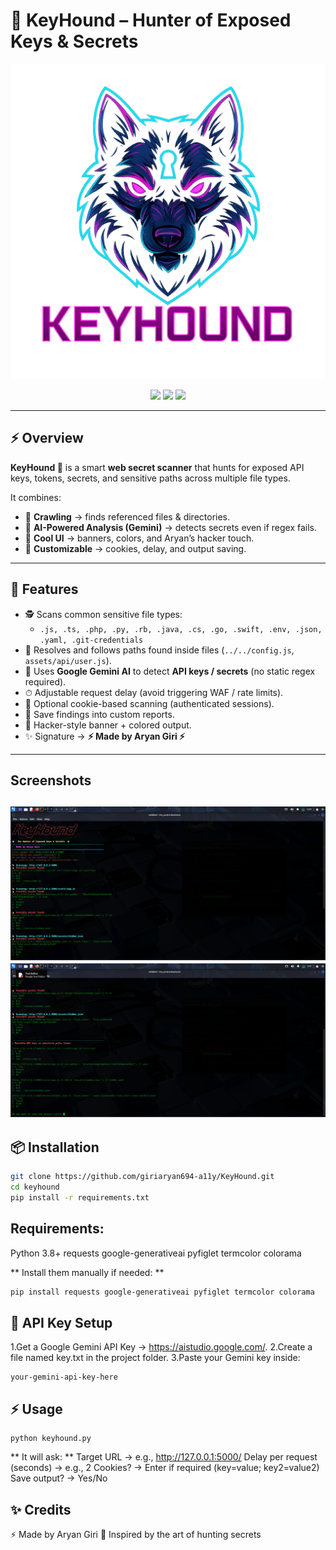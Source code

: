 # 🐺 KeyHound – Hunter of Exposed Keys & Secrets  
![KeyHound Demo](logo.png)
<p align="center">
  <img src="https://img.shields.io/badge/Status-Active-brightgreen?style=for-the-badge"/>
  <img src="https://img.shields.io/badge/Made%20By-Aryan%20Giri-magenta?style=for-the-badge"/>
  <img src="https://img.shields.io/badge/Scanner-API%20Keys%20%26%20Secrets-blueviolet?style=for-the-badge"/>
</p>

---

## ⚡ Overview
**KeyHound 🐺** is a smart **web secret scanner** that hunts for exposed API keys, tokens, secrets, and sensitive paths across multiple file types.  

It combines:
- 🎯 **Crawling** → finds referenced files & directories.  
- 🤖 **AI-Powered Analysis (Gemini)** → detects secrets even if regex fails.  
- 🎨 **Cool UI** → banners, colors, and Aryan’s hacker touch.  
- 🐺 **Customizable** → cookies, delay, and output saving.  

---

## 🚀 Features
- 🕵️ Scans common sensitive file types:
  - `.js, .ts, .php, .py, .rb, .java, .cs, .go, .swift, .env, .json, .yaml, .git-credentials`
- 🔗 Resolves and follows paths found inside files (`../../config.js`, `assets/api/user.js`).
- 🤖 Uses **Google Gemini AI** to detect **API keys / secrets** (no static regex required).
- ⏱ Adjustable request delay (avoid triggering WAF / rate limits).
- 🍪 Optional cookie-based scanning (authenticated sessions).
- 📂 Save findings into custom reports.
- 🎨 Hacker-style banner + colored output.
- ✨ Signature → **⚡ Made by Aryan Giri ⚡**

---
## Screenshots
 ![KeyHound Demo](screenshots/screenshot1.png)
 ![KeyHound Demo](screenshots/screenshot2.png)
---

## 📦 Installation

```bash
git clone https://github.com/giriaryan694-a11y/KeyHound.git
cd keyhound
pip install -r requirements.txt
```

## Requirements:
Python 3.8+
requests
google-generativeai
pyfiglet
termcolor
colorama

** Install them manually if needed: **
```bash
pip install requests google-generativeai pyfiglet termcolor colorama
```

## 🔑 API Key Setup 
1.Get a Google Gemini API Key → https://aistudio.google.com/.
2.Create a file named key.txt in the project folder.
3.Paste your Gemini key inside:
```
your-gemini-api-key-here
```
## ⚡ Usage
```
python keyhound.py
```
** It will ask: **
Target URL → e.g., http://127.0.0.1:5000/
Delay per request (seconds) → e.g., 2
Cookies? → Enter if required (key=value; key2=value2)
Save output? → Yes/No

## ✨ Credits
⚡ Made by Aryan Giri
🐺 Inspired by the art of hunting secrets
